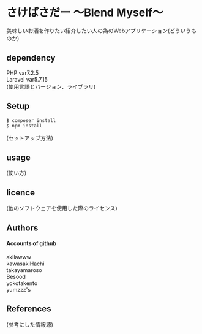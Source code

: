 # さけばさだー 〜Blend Myself〜
美味しいお酒を作りたい紹介したい人の為のWebアプリケーション(どういうものか)

## dependency
PHP       var7.2.5  
Laravel   var5.7.15  
(使用言語とバージョン、ライブラリ)

## Setup
```
$ composer install
$ npm install
```
(セットアップ方法)

## usage
(使い方)

## licence
(他のソフトウェアを使用した際のライセンス)

## Authors
#### Accounts of github
akilawww  
kawasakiHachi  
takayamaroso  
Besood  
yokotakento  
yumzzz's

## References
(参考にした情報源)
